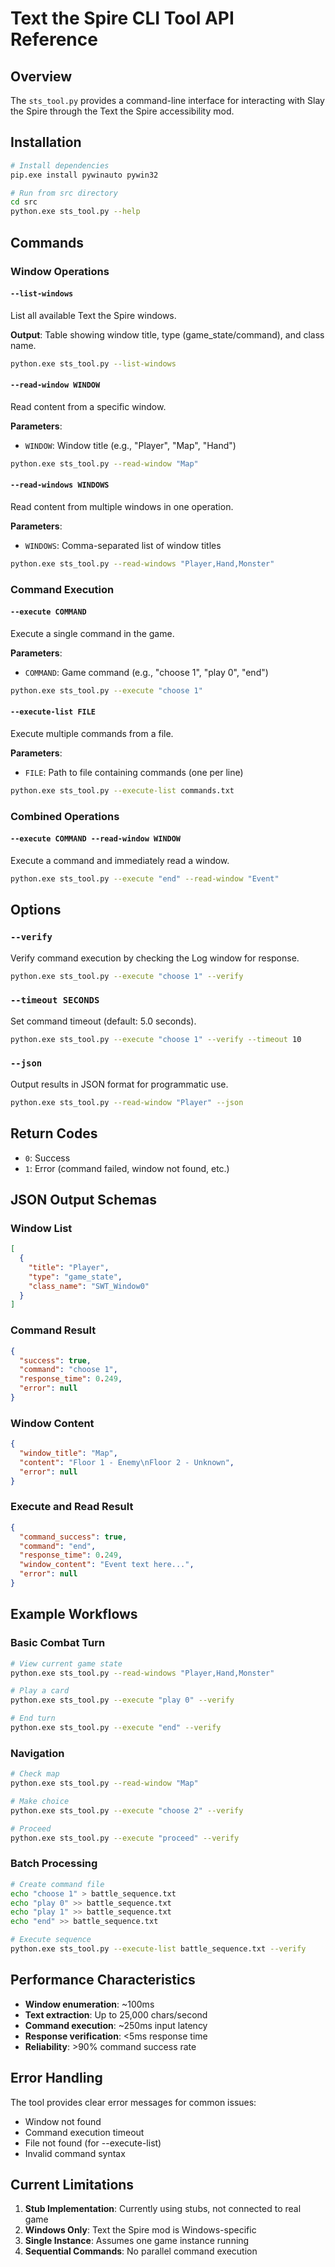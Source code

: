 # Text the Spire CLI Tool API Reference

## Overview

The `sts_tool.py` provides a command-line interface for interacting with Slay the Spire through the Text the Spire accessibility mod.

## Installation

```bash
# Install dependencies
pip.exe install pywinauto pywin32

# Run from src directory
cd src
python.exe sts_tool.py --help
```

## Commands

### Window Operations

#### `--list-windows`
List all available Text the Spire windows.

**Output**: Table showing window title, type (game_state/command), and class name.

```bash
python.exe sts_tool.py --list-windows
```

#### `--read-window WINDOW`
Read content from a specific window.

**Parameters**:
- `WINDOW`: Window title (e.g., "Player", "Map", "Hand")

```bash
python.exe sts_tool.py --read-window "Map"
```

#### `--read-windows WINDOWS`
Read content from multiple windows in one operation.

**Parameters**:
- `WINDOWS`: Comma-separated list of window titles

```bash
python.exe sts_tool.py --read-windows "Player,Hand,Monster"
```

### Command Execution

#### `--execute COMMAND`
Execute a single command in the game.

**Parameters**:
- `COMMAND`: Game command (e.g., "choose 1", "play 0", "end")

```bash
python.exe sts_tool.py --execute "choose 1"
```

#### `--execute-list FILE`
Execute multiple commands from a file.

**Parameters**:
- `FILE`: Path to file containing commands (one per line)

```bash
python.exe sts_tool.py --execute-list commands.txt
```

### Combined Operations

#### `--execute COMMAND --read-window WINDOW`
Execute a command and immediately read a window.

```bash
python.exe sts_tool.py --execute "end" --read-window "Event"
```

## Options

### `--verify`
Verify command execution by checking the Log window for response.

```bash
python.exe sts_tool.py --execute "choose 1" --verify
```

### `--timeout SECONDS`
Set command timeout (default: 5.0 seconds).

```bash
python.exe sts_tool.py --execute "choose 1" --verify --timeout 10
```

### `--json`
Output results in JSON format for programmatic use.

```bash
python.exe sts_tool.py --read-window "Player" --json
```

## Return Codes

- `0`: Success
- `1`: Error (command failed, window not found, etc.)

## JSON Output Schemas

### Window List
```json
[
  {
    "title": "Player",
    "type": "game_state",
    "class_name": "SWT_Window0"
  }
]
```

### Command Result
```json
{
  "success": true,
  "command": "choose 1",
  "response_time": 0.249,
  "error": null
}
```

### Window Content
```json
{
  "window_title": "Map",
  "content": "Floor 1 - Enemy\nFloor 2 - Unknown",
  "error": null
}
```

### Execute and Read Result
```json
{
  "command_success": true,
  "command": "end",
  "response_time": 0.249,
  "window_content": "Event text here...",
  "error": null
}
```

## Example Workflows

### Basic Combat Turn
```bash
# View current game state
python.exe sts_tool.py --read-windows "Player,Hand,Monster"

# Play a card
python.exe sts_tool.py --execute "play 0" --verify

# End turn
python.exe sts_tool.py --execute "end" --verify
```

### Navigation
```bash
# Check map
python.exe sts_tool.py --read-window "Map"

# Make choice
python.exe sts_tool.py --execute "choose 2" --verify

# Proceed
python.exe sts_tool.py --execute "proceed" --verify
```

### Batch Processing
```bash
# Create command file
echo "choose 1" > battle_sequence.txt
echo "play 0" >> battle_sequence.txt
echo "play 1" >> battle_sequence.txt
echo "end" >> battle_sequence.txt

# Execute sequence
python.exe sts_tool.py --execute-list battle_sequence.txt --verify
```

## Performance Characteristics

- **Window enumeration**: ~100ms
- **Text extraction**: Up to 25,000 chars/second
- **Command execution**: ~250ms input latency
- **Response verification**: <5ms response time
- **Reliability**: >90% command success rate

## Error Handling

The tool provides clear error messages for common issues:
- Window not found
- Command execution timeout
- File not found (for --execute-list)
- Invalid command syntax

## Current Limitations

1. **Stub Implementation**: Currently using stubs, not connected to real game
2. **Windows Only**: Text the Spire mod is Windows-specific
3. **Single Instance**: Assumes one game instance running
4. **Sequential Commands**: No parallel command execution